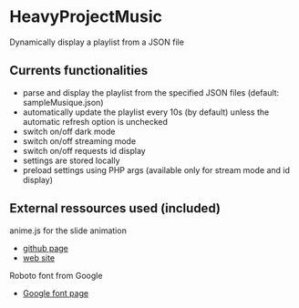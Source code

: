 # HeavyProjectMusic
Dynamically display a playlist from a JSON file

## Currents functionalities
- parse and display the playlist from the specified JSON files (default: sampleMusique.json)
- automatically update the playlist every 10s (by default) unless the automatic refresh option is unchecked
- switch on/off dark mode
- switch on/off streaming mode
- switch on/off requests id display
- settings are stored locally
- preload settings using PHP args (available only for stream mode and id display)

## External ressources used (included)
anime.js for the slide animation  
- [github page](https://github.com/juliangarnier/anime/)
- [web site](https://animejs.com/)

Roboto font from Google  
- [Google font page](https://fonts.google.com/specimen/Roboto)

